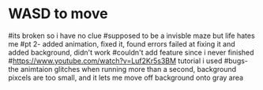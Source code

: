 # WASD to move
#its broken so i have no clue
#supposed to be a invisble maze but life hates me
#pt 2- added animation, fixed it, found errors failed at fixing it and added background, didn't work
#couldn't add feature since i never finished
#https://www.youtube.com/watch?v=Luf2Kr5s3BM tutorial i used
#bugs- the animtaion glitches when running more than a second, background pixcels are too small, and it lets me move off background onto gray area
